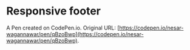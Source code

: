 # Responsive footer

A Pen created on CodePen.io. Original URL: [https://codepen.io/nesar-wagannawar/pen/qBzoBwp](https://codepen.io/nesar-wagannawar/pen/qBzoBwp).

